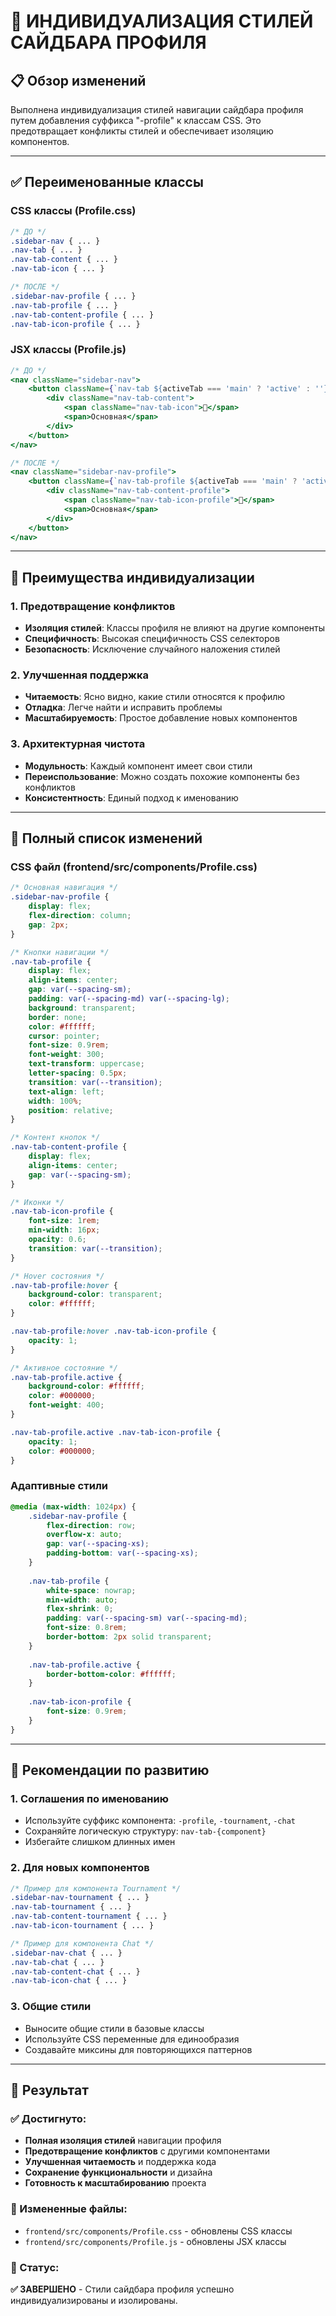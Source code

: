 # 🎯 ИНДИВИДУАЛИЗАЦИЯ СТИЛЕЙ САЙДБАРА ПРОФИЛЯ

## 📋 Обзор изменений

Выполнена индивидуализация стилей навигации сайдбара профиля путем добавления суффикса "-profile" к классам CSS. Это предотвращает конфликты стилей и обеспечивает изоляцию компонентов.

---

## ✅ Переименованные классы

### CSS классы (Profile.css)
```css
/* ДО */
.sidebar-nav { ... }
.nav-tab { ... }
.nav-tab-content { ... }
.nav-tab-icon { ... }

/* ПОСЛЕ */
.sidebar-nav-profile { ... }
.nav-tab-profile { ... }
.nav-tab-content-profile { ... }
.nav-tab-icon-profile { ... }
```

### JSX классы (Profile.js)
```jsx
/* ДО */
<nav className="sidebar-nav">
    <button className={`nav-tab ${activeTab === 'main' ? 'active' : ''}`}>
        <div className="nav-tab-content">
            <span className="nav-tab-icon">👤</span>
            <span>Основная</span>
        </div>
    </button>
</nav>

/* ПОСЛЕ */
<nav className="sidebar-nav-profile">
    <button className={`nav-tab-profile ${activeTab === 'main' ? 'active' : ''}`}>
        <div className="nav-tab-content-profile">
            <span className="nav-tab-icon-profile">👤</span>
            <span>Основная</span>
        </div>
    </button>
</nav>
```

---

## 🎯 Преимущества индивидуализации

### 1. Предотвращение конфликтов
- **Изоляция стилей**: Классы профиля не влияют на другие компоненты
- **Специфичность**: Высокая специфичность CSS селекторов
- **Безопасность**: Исключение случайного наложения стилей

### 2. Улучшенная поддержка
- **Читаемость**: Ясно видно, какие стили относятся к профилю
- **Отладка**: Легче найти и исправить проблемы
- **Масштабируемость**: Простое добавление новых компонентов

### 3. Архитектурная чистота
- **Модульность**: Каждый компонент имеет свои стили
- **Переиспользование**: Можно создать похожие компоненты без конфликтов
- **Консистентность**: Единый подход к именованию

---

## 📝 Полный список изменений

### CSS файл (frontend/src/components/Profile.css)
```css
/* Основная навигация */
.sidebar-nav-profile {
    display: flex;
    flex-direction: column;
    gap: 2px;
}

/* Кнопки навигации */
.nav-tab-profile {
    display: flex;
    align-items: center;
    gap: var(--spacing-sm);
    padding: var(--spacing-md) var(--spacing-lg);
    background: transparent;
    border: none;
    color: #ffffff;
    cursor: pointer;
    font-size: 0.9rem;
    font-weight: 300;
    text-transform: uppercase;
    letter-spacing: 0.5px;
    transition: var(--transition);
    text-align: left;
    width: 100%;
    position: relative;
}

/* Контент кнопок */
.nav-tab-content-profile {
    display: flex;
    align-items: center;
    gap: var(--spacing-sm);
}

/* Иконки */
.nav-tab-icon-profile {
    font-size: 1rem;
    min-width: 16px;
    opacity: 0.6;
    transition: var(--transition);
}

/* Hover состояния */
.nav-tab-profile:hover {
    background-color: transparent;
    color: #ffffff;
}

.nav-tab-profile:hover .nav-tab-icon-profile {
    opacity: 1;
}

/* Активное состояние */
.nav-tab-profile.active {
    background-color: #ffffff;
    color: #000000;
    font-weight: 400;
}

.nav-tab-profile.active .nav-tab-icon-profile {
    opacity: 1;
    color: #000000;
}
```

### Адаптивные стили
```css
@media (max-width: 1024px) {
    .sidebar-nav-profile {
        flex-direction: row;
        overflow-x: auto;
        gap: var(--spacing-xs);
        padding-bottom: var(--spacing-xs);
    }
    
    .nav-tab-profile {
        white-space: nowrap;
        min-width: auto;
        flex-shrink: 0;
        padding: var(--spacing-sm) var(--spacing-md);
        font-size: 0.8rem;
        border-bottom: 2px solid transparent;
    }
    
    .nav-tab-profile.active {
        border-bottom-color: #ffffff;
    }
    
    .nav-tab-icon-profile {
        font-size: 0.9rem;
    }
}
```

---

## 🔧 Рекомендации по развитию

### 1. Соглашения по именованию
- Используйте суффикс компонента: `-profile`, `-tournament`, `-chat`
- Сохраняйте логическую структуру: `nav-tab-{component}`
- Избегайте слишком длинных имен

### 2. Для новых компонентов
```css
/* Пример для компонента Tournament */
.sidebar-nav-tournament { ... }
.nav-tab-tournament { ... }
.nav-tab-content-tournament { ... }
.nav-tab-icon-tournament { ... }

/* Пример для компонента Chat */
.sidebar-nav-chat { ... }
.nav-tab-chat { ... }
.nav-tab-content-chat { ... }
.nav-tab-icon-chat { ... }
```

### 3. Общие стили
- Выносите общие стили в базовые классы
- Используйте CSS переменные для единообразия
- Создавайте миксины для повторяющихся паттернов

---

## 🚀 Результат

### ✅ Достигнуто:
- **Полная изоляция стилей** навигации профиля
- **Предотвращение конфликтов** с другими компонентами
- **Улучшенная читаемость** и поддержка кода
- **Сохранение функциональности** и дизайна
- **Готовность к масштабированию** проекта

### 📁 Измененные файлы:
- `frontend/src/components/Profile.css` - обновлены CSS классы
- `frontend/src/components/Profile.js` - обновлены JSX классы

### 🎯 Статус:
**✅ ЗАВЕРШЕНО** - Стили сайдбара профиля успешно индивидуализированы и изолированы. 